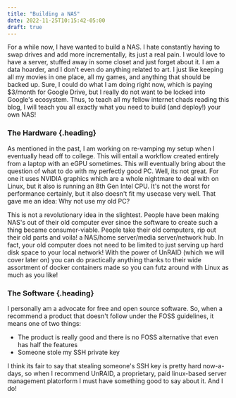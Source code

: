 ```yaml
---
title: "Building a NAS"
date: 2022-11-25T10:15:42-05:00
draft: true
---
```

For a while now, I have wanted to build a NAS. I hate constantly having to swap
drives and add more incrementally, its just a real pain. I would love to have a
server, stuffed away in some closet and just forget about it. I am a data
hoarder, and I don't even do anything related to art. I just like keeping all my
movies in one place, all my games, and anything that should be backed up. Sure,
I could do what I am  doing right now, which is paying $3/month for Google
Drive, but I really do not want to be locked into Google's ecosystem.  Thus, to
teach all my fellow  internet chads reading this blog, I will teach you all
exactly what you need to build (and deploy!) your own NAS!

### The Hardware {.heading}

As mentioned in the past, I am working on re-vamping my setup when I eventually
head off to college. This will entail a workflow created entirely from a laptop
with an eGPU sometimes. This will eventually bring about the question of what to
do with my perfectly good PC. Well, its not great. For one it uses NVIDIA
graphics which are a whole nightmare to deal with on Linux, but it also is
running an 8th Gen Intel CPU. It's not the worst for performance certainly, but
it also doesn't fit my usecase very well. That gave me an idea: Why not use my
old PC?

This is not a revolutionary idea in the slightest. People have been making NAS's
out of their old computer ever since the software to create such a thing became
consumer-viable. People take their old computers, rip out their old parts and
voila! a NAS/home server/media server/network hub. In fact, your old computer
does not need to be limited to just serving up hard disk space to your local
network! With the power of UnRAID (which we will cover later on) you can do
practically anything thanks to their wide assortment of docker containers made
so you can futz around with Linux as much as you like!

### The Software {.heading}

I personally am a advocate for free and open source software. So, when a recommend
a product that doesn't follow under the FOSS guidelines, it means one of two things:

- The product is really good and there is no FOSS alternative that even has half the  features
- Someone stole my SSH private key

I think its fair to say that stealing someone's SSH key is pretty hard now-a-days, so
when I recommend UnRAID, a proprietary, paid linux-based server management platorform
I must have something good to say about it. And I do!
